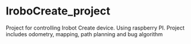 # IroboCreate_project
Project for controlling Irobot Create device. Using raspberry PI. Project includes odometry, mapping, path planning and bug algorithm
